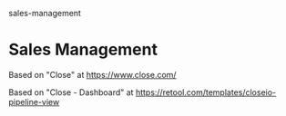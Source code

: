 sales-management
# Sales Management

Based on "Close" at https://www.close.com/

Based on "Close - Dashboard" at https://retool.com/templates/closeio-pipeline-view
